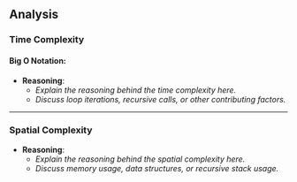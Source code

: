 ## **Analysis**

### **Time Complexity**

#### **Big O Notation:**

- **Reasoning**:
  - _Explain the reasoning behind the time complexity here._
  - _Discuss loop iterations, recursive calls, or other contributing factors._

---

### **Spatial Complexity**

- **Reasoning**:
  - _Explain the reasoning behind the spatial complexity here._
  - _Discuss memory usage, data structures, or recursive stack usage._